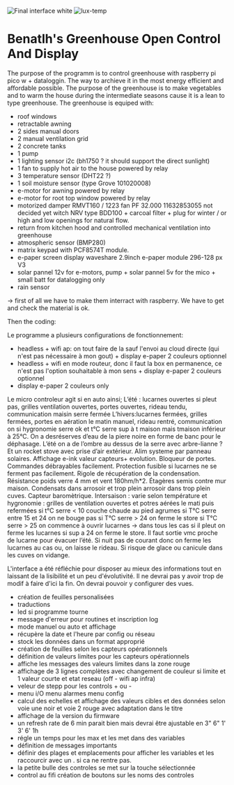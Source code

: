 ![Final interface white](https://github.com/benatlh/-benatlh-s-greenhouse-open-control-and-display/assets/37818231/77c905b1-291b-48d8-b730-f3a5a8982711)
![lux-temp](https://github.com/benatlh/-benatlh-s-greenhouse-open-control-and-display/assets/37818231/25210572-3caf-4a8a-9c6d-66e625314cc8)


# Benatlh's Greenhouse Open Control And Display
The purpose of the programm is to control greenhouse with raspberry pi pico w + dataloggin. The way to archieve it in the most energy efficient and affordable possible. The purpose of the greenhouse is to make vegetables and to warm the house during the intermediate seasons cause it is a lean to type greenhouse. The greenhouse is equiped with:

- roof windows
- retractable awning
- 2 sides manual doors
- 2 manual ventilation grid
- 2 concrete tanks
- 1 pump
- 1 lighting sensor i2c (bh1750 ? it should support the direct sunlight)
- 1 fan to supply hot air to the house powered by relay
- 3 temperature sensor (DHT22 ?)
- 1 soil moisture sensor (type Grove 101020008)
- e-motor for awning powered by relay
- e-motor for root top window powered by relay
- motorized damper RMVT160 / 1223  fan PF 32.000 11632853055 not decided yet witch NRV type BDD100 + carcoal filter + plug for winter / or high and low openings for natural flow.
- return from kitchen hood and controlled mechanical ventilation into greenhouse
- atmospheric sensor (BMP280)
- matrix keypad with PCF8574T module.
- e-paper screen display waveshare 2.9inch e-paper module 296-128 px V3
- solar pannel 12v for e-motors, pump + solar pannel 5v for the mico + small batt for datalogging only
- rain sensor  

-> first of all we have to make them interract with raspberry. We have to get and check the material is ok.

Then the coding:

Le programme a plusieurs configurations de fonctionnement:
- headless + wifi ap: on tout faire de la sauf l'envoi au cloud directe (qui n'est pas nécessaire à mon gout) + display e-paper 2 couleurs optionnel
- headless + wifi en mode routeur, donc il faut la box en permanence, ce n'est pas l'option souhaitable à mon sens + display e-paper 2 couleurs optionnel
- display e-paper 2 couleurs only

Le micro controleur agit si en auto ainsi;
L’été : lucarnes ouvertes si pleut pas, grilles ventilation ouvertes, portes ouvertes, rideau tendu, communication maisin serre fermée
L’hivers:lucarnes fermées, grilles fermées, portes en aération le matin manuel, rideau rentré, communication on si hygronomie serre ok et t°C serre sup à t maison mais tmaison inférieur à 25°C. On a desréserves d’eau de la piere noire en forme de banc pour le déphasage. L’été on a de l’ombre au dessus de la serre avec arbre-lianne ? Et un rocket stove avec prise d’air extérieur. Alim systeme par panneau solaires. Affichage e-ink valeur capteurs+ evolution. Bloqueur de portes. Commandes débrayables facilement. Protection fusible si lucarnes ne se ferment pas facilement. Rigole de récupération de la condensation. Résistance poids verre 4 mm et vent 180hm/h*2. Étagères semis contre mur maison. Condensats dans arrosoir et trop plein arrosoir dans trop plein cuves. Capteur baromètrique.
Intersaison : varie selon température et hygronomie : grilles de ventilation ouvertes et potres aérées le mati puis refermées
	si t°C serre < 10  couche chaude au pied agrumes
	si T°C serre entre 15 et 24 on ne bouge pas
	si T°C serre > 24 on ferme le store
	si T°C serre > 25 on commence à ouvrir lucarnes
→ dans tous les cas si il pleut on ferme les lucarnes si sup a 24 on ferme le store. Il faut sortie vmc proche de lucarne pour évacuer l’été. Si nuit pas de courant donc on ferme les lucarnes au cas ou, on laisse le rideau. Si risque de glace ou canicule dans les cuves on vidange.


L'interface a été réfléchie pour disposer au mieux des informations tout en laissant de la lisibilité et un peu d'évolutivité. Il ne devrai pas y avoir trop de modif à faire d'ici la fin. On devrai pouvoir y configurer des vues.

- création de feuilles personalisées
- traductions
- led si programme tourne
- message d'erreur pour routines et inscription log
- mode manuel ou auto et affichage
- récupère la date et l'heure par config ou réseau
- stock les données dans un format approprié
- création de feuilles selon les capteurs opérationnels
-  définition de valeurs limites pour les capteurs opérationnels
-  affiche les messages des valeurs limites dans la zone rouge
-  affichage de 3 lignes complètes avec changement de couleur si limite et 1 valeur courte et etat reseau (off - wifi ap infra)
-  veleur de stepp pour les controls + ou -
-  menu i/O menu alarmes menu config
-  calcul des echelles et affichage des valeurs cibles et des données selon voie une noir et voie 2 rouge avec adaptation dans le titre
-  affichage de la version du firmware
-  un refresh rate de 6 min parait bien mais devrai être ajustable en 3" 6" 1' 3' 6' 1h
-  régle un temps pour les max et les met dans des variables
-  définition de messages importants
-  définir des plages et emplacements pour afficher les variables et les raccourcir avec un . si ca ne rentre pas.
- la petite bulle des controles se met sur la touche sélectionnée
- control au fifi création de boutons sur les noms des controles
